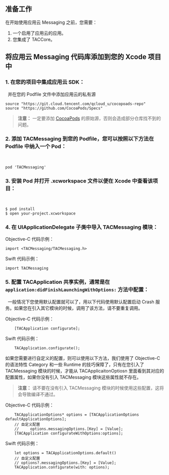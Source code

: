 
## 准备工作

在开始使用应用云 Messaging 之前，您需要：

1. 一个启用了应用云的应用。
2. 您集成了 TACCore。

## 将应用云 Messaging 代码库添加到您的 Xcode 项目中


### 1. 在您的项目中集成应用云 SDK：
 
并在您的 Podfile 文件中添加应用云的私有源

~~~
source "https://git.cloud.tencent.com/qcloud_u/cocopoads-repo"
source "https://github.com/CocoaPods/Specs"
~~~
>**注意：**
一定要添加 [CocoaPods](https://github.com/CocoaPods/Specs) 的原始源，否则会造成部分仓库找不到的问题。

### 2. 添加 TACMessaging 到您的 Podfile，您可以按照以下方法在 Podfile 中纳入一个 Pod：
 
~~~
pod 'TACMessaging'
~~~

### 3. 安装 Pod 并打开 .xcworkspace 文件以便在 Xcode 中查看该项目：
 
~~~
$ pod install
$ open your-project.xcworkspace
~~~

### 4. 在 UIApplicationDelegate 子类中导入 TACMessaging 模块：
Objective-C 代码示例：
~~~
import <TACMessaging/TACMessaging.h>
~~~
Swift 代码示例：
~~~
import TACMessaging
~~~


### 5. 配置 TACApplication 共享实例，通常是在 `application:didFinishLaunchingWithOptions:` 方法中配置：
 
一般情况下您使用默认配置就可以了，用以下代码使用默认配置启动 Crash 服务。如果您在引入其它模块的时候，调用了该方法，请不要重复调用。

Objective-C 代码示例：
~~~
    [TACApplication configurate];
~~~
Swift 代码示例：
~~~
	TACApplication.configurate();
~~~

如果您需要进行自定义的配置，则可以使用以下方法，我们使用了 Objective-C 的语法特性 Category 和一些 Runtime 的技巧保障了，只有在您引入了 TACMessaging 模块的时候，才能从 TACApplicaitonOptiosn 里面看到其对应的配置属性，如果你没有引入 TACMessaging 模块这些属性就不存在。
>**注意：**
请不要在没有引入 TACMessaging 模块的时候使用这些配置，这将会导致编译不通过。

Objective-C 代码示例：
~~~
    TACApplicationOptions* options = [TACApplicationOptions defaultApplicationOptions];
	// 自定义配置
	//     options.messagingOptions.[Key] = [Value];
    [TACApplication configurateWithOptions:options];
~~~
Swift 代码示例：
~~~
	let options = TACApplicationOptions.default()
	// 自定义配置
	// options?.messagingOptions.[Key] = [Value];
	TACApplication.configurate(with: options);
~~~
